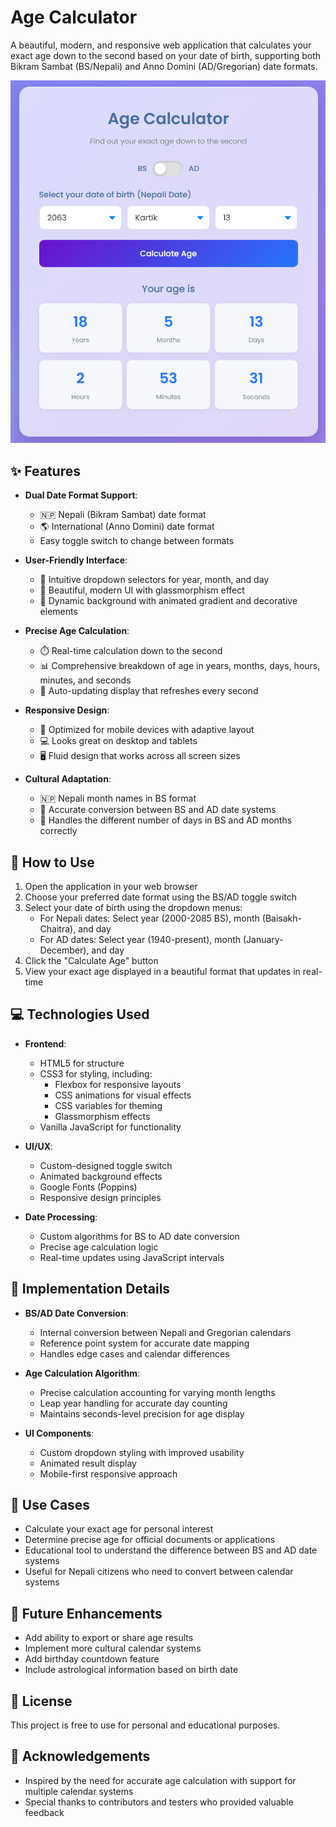 # Age Calculator

A beautiful, modern, and responsive web application that calculates your exact age down to the second based on your date of birth, supporting both Bikram Sambat (BS/Nepali) and Anno Domini (AD/Gregorian) date formats.

<div align="center">
  <img src="./Preview/calPrev.png" alt="Age Calculator Preview" width="800"/>
</div>

## ✨ Features

- **Dual Date Format Support**: 
  - 🇳🇵 Nepali (Bikram Sambat) date format
  - 🌎 International (Anno Domini) date format
  - Easy toggle switch to change between formats

- **User-Friendly Interface**:
  - 📆 Intuitive dropdown selectors for year, month, and day
  - 🎨 Beautiful, modern UI with glassmorphism effect
  - 🌈 Dynamic background with animated gradient and decorative elements

- **Precise Age Calculation**:
  - ⏱️ Real-time calculation down to the second
  - 📊 Comprehensive breakdown of age in years, months, days, hours, minutes, and seconds
  - 🔄 Auto-updating display that refreshes every second

- **Responsive Design**:
  - 📱 Optimized for mobile devices with adaptive layout
  - 💻 Looks great on desktop and tablets
  - 🖥️ Fluid design that works across all screen sizes

- **Cultural Adaptation**:
  - 🇳🇵 Nepali month names in BS format
  - 🔄 Accurate conversion between BS and AD date systems
  - 📅 Handles the different number of days in BS and AD months correctly

## 🚀 How to Use

1. Open the application in your web browser
2. Choose your preferred date format using the BS/AD toggle switch
3. Select your date of birth using the dropdown menus:
   - For Nepali dates: Select year (2000-2085 BS), month (Baisakh-Chaitra), and day
   - For AD dates: Select year (1940-present), month (January-December), and day
4. Click the "Calculate Age" button
5. View your exact age displayed in a beautiful format that updates in real-time

## 💻 Technologies Used

- **Frontend**:
  - HTML5 for structure
  - CSS3 for styling, including:
    - Flexbox for responsive layouts
    - CSS animations for visual effects
    - CSS variables for theming
    - Glassmorphism effects
  - Vanilla JavaScript for functionality
  
- **UI/UX**:
  - Custom-designed toggle switch
  - Animated background effects
  - Google Fonts (Poppins)
  - Responsive design principles

- **Date Processing**:
  - Custom algorithms for BS to AD date conversion
  - Precise age calculation logic
  - Real-time updates using JavaScript intervals

## 🔧 Implementation Details

- **BS/AD Date Conversion**:
  - Internal conversion between Nepali and Gregorian calendars
  - Reference point system for accurate date mapping
  - Handles edge cases and calendar differences

- **Age Calculation Algorithm**:
  - Precise calculation accounting for varying month lengths
  - Leap year handling for accurate day counting
  - Maintains seconds-level precision for age display

- **UI Components**:
  - Custom dropdown styling with improved usability
  - Animated result display
  - Mobile-first responsive approach

## 🌟 Use Cases

- Calculate your exact age for personal interest
- Determine precise age for official documents or applications
- Educational tool to understand the difference between BS and AD date systems
- Useful for Nepali citizens who need to convert between calendar systems

## 🚀 Future Enhancements

- Add ability to export or share age results
- Implement more cultural calendar systems
- Add birthday countdown feature
- Include astrological information based on birth date

## 📝 License

This project is free to use for personal and educational purposes.

## 🙏 Acknowledgements

- Inspired by the need for accurate age calculation with support for multiple calendar systems
- Special thanks to contributors and testers who provided valuable feedback 
